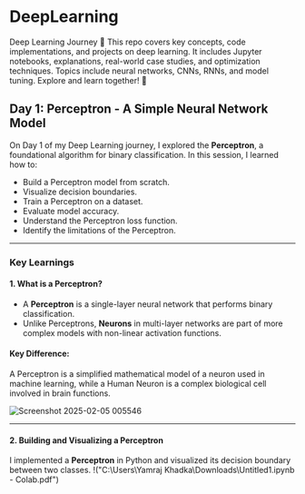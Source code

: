 # DeepLearning
Deep Learning Journey 🚀 This repo covers key concepts, code implementations, and projects on deep learning. It includes Jupyter notebooks, explanations, real-world case studies, and optimization techniques. Topics include neural networks, CNNs, RNNs, and model tuning. Explore and learn together! 🚀
## Day 1: Perceptron - A Simple Neural Network Model
On Day 1 of my Deep Learning journey, I explored the **Perceptron**, a foundational algorithm for binary classification. In this session, I learned how to:

- Build a Perceptron model from scratch.
- Visualize decision boundaries.
- Train a Perceptron on a dataset.
- Evaluate model accuracy.
- Understand the Perceptron loss function.
- Identify the limitations of the Perceptron.

---

### Key Learnings

#### 1. What is a Perceptron?
- A **Perceptron** is a single-layer neural network that performs binary classification.
- Unlike Perceptrons, **Neurons** in multi-layer networks are part of more complex models with non-linear activation functions.

#### Key Difference:
A Perceptron is a simplified mathematical model of a neuron used in machine learning, while a Human Neuron is a complex biological cell involved in brain functions.

![Screenshot 2025-02-05 005546](https://github.com/user-attachments/assets/6b4653ff-476e-4019-8f76-6a5128fb44c5)


---

#### 2. Building and Visualizing a Perceptron
I implemented a **Perceptron** in Python and visualized its decision boundary between two classes.
!("C:\Users\Yamraj Khadka\Downloads\Untitled1.ipynb - Colab.pdf")
